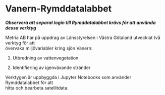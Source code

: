 # Vanern-Rymddatalabbet

***Observera att separat login till Rymddatalabbet krävs för att använda dessa verktyg***

Metria AB har på uppdrag av Länsstyrelsen i Västra Götaland utvecklat två verktyg för att <br>övervaka miljövariabler kring sjön Vänern:

1. Utbredning av vattenvegetation

2. Identifiering av igenväxande stränder

Verktygen är uppbyggda i Jupyter Notebooks som använder Rymddatalabbet för att <br>hitta och bearbeta satellitdata.

